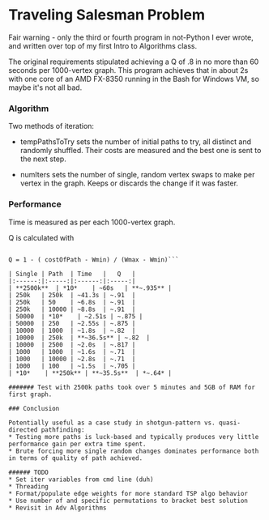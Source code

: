 # Traveling Salesman Problem

Fair warning - only the third or fourth program in not-Python I ever wrote, and written over top of my first Intro to Algorithms class. 

The original requirements stipulated achieving a Q of .8 in no more than 60 seconds per 1000-vertex graph. This program achieves that in about 2s with one core of an AMD FX-8350 running in the Bash for Windows VM, so maybe it's not all bad.

### Algorithm

Two methods of iteration: 

* tempPathsToTry sets the number of initial paths to try, all distinct and randomly shuffled. Their costs are measured and the best one is sent to the next step.

* numIters sets the number of single, random vertex swaps to make per vertex in the graph. Keeps or discards the change if it was faster.

### Performance

Time is measured as per each 1000-vertex graph.

Q is calculated with 
```Wmin/Wmax = Theoretical minimum/maximum path costs (num vertices * min/max edge weight)
 
Q = 1 - ( costOfPath - Wmin) / (Wmax - Wmin)```

| Single | Path  | Time   |   Q   |
|:------:|:-----:|:------:|:-----:|
| **2500k**  | *10*    | ~60s   | **~.935** |
| 250k   | 250k  | ~41.3s | ~.91  |
| 250k   | 50    | ~6.8s  | ~.91  |
| 250k   | 10000 | ~8.8s  | ~.91  |
| 50000  | *10*    | ~2.51s | ~.875 |
| 50000  | 250   | ~2.55s | ~.875 |
| 10000  | 1000  | ~1.8s  | ~.82  |
| 10000  | 250k  | **~36.5s** | ~.82  |
| 10000  | 2500  | ~2.0s  | ~.817 |
| 1000   | 1000  | ~1.6s  | ~.71  |
| 1000   | 10000 | ~2.8s  | ~.71  |
| 1000   | 100   | ~1.5s  | ~.705 |
| *10*    | **250k** | **~35.5s**  | *~.64* |

####### Test with 2500k paths took over 5 minutes and 5GB of RAM for first graph.

### Conclusion

Potentially useful as a case study in shotgun-pattern vs. quasi-directed pathfinding:
* Testing more paths is luck-based and typically produces very little performance gain per extra time spent.
* Brute forcing more single random changes dominates performance both in terms of quality of path achieved.

###### TODO
* Set iter variables from cmd line (duh)
* Threading
* Format/populate edge weights for more standard TSP algo behavior
* Use number of and specific permutations to bracket best solution 
* Revisit in Adv Algorithms